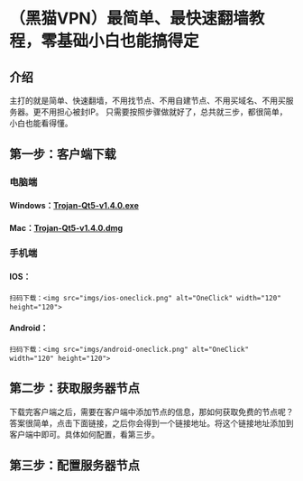 # （黑猫VPN）最简单、最快速翻墙教程，零基础小白也能搞得定

## 介绍

  主打的就是简单、快速翻墙，不用找节点、不用自建节点、不用买域名、不用买服务器。更不用担心被封IP。
只需要按照步骤做就好了，总共就三步，都很简单，小白也能看得懂。


## 第一步：客户端下载
### 电脑端
#### Windows：[Trojan-Qt5-v1.4.0.exe](packages/Windows/Trojan-Qt5-v1.4.0.exe?raw=true)
#### Mac：[Trojan-Qt5-v1.4.0.dmg](packages/MacOS/Trojan-Qt5-v1.4.0.dmg?raw=true)

### 手机端
#### IOS：
    扫码下载：<img src="imgs/ios-oneclick.png" alt="OneClick" width="120" height="120">

#### Android：
    扫码下载：<img src="imgs/android-oneclick.png" alt="OneClick" width="120" height="120">


## 第二步：获取服务器节点
下载完客户端之后，需要在客户端中添加节点的信息，那如何获取免费的节点呢？
答案很简单，点击下面链接，之后你会得到一个链接地址。将这个链接地址添加到客户端中即可。具体如何配置，看第三步。

## 第三步：配置服务器节点






